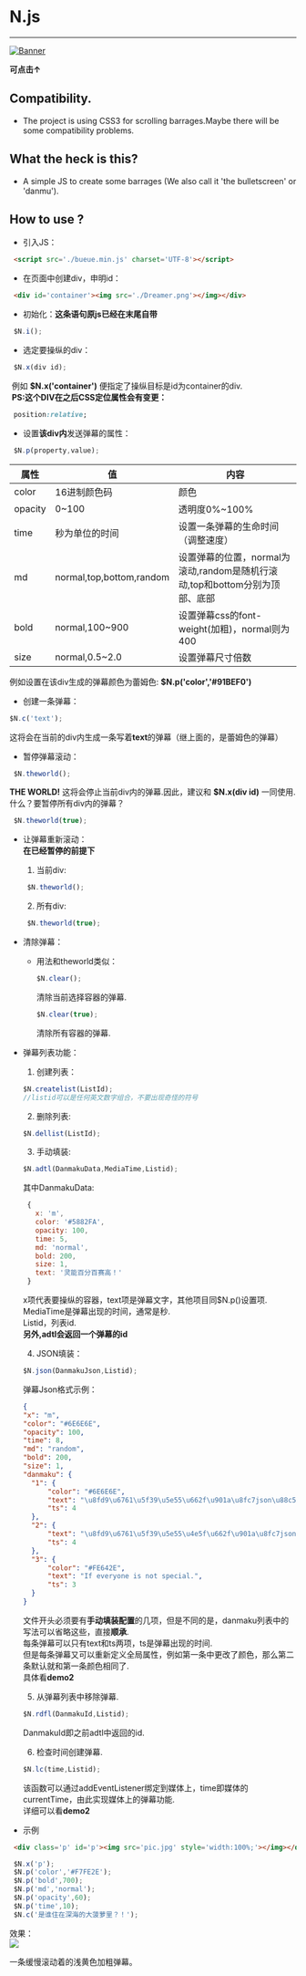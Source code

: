 # N.js
-------------------------------
[![Banner](https://ww2.sinaimg.cn/large/ed039e1fgy1fxzuvu16clj20m808cgpi)](https://somebottle.gitee.io/bottlecos/n.js.mp4)  

**可点击↑**

## Compatibility.
  * The project is using CSS3 for scrolling barrages.Maybe there will be some compatibility problems.

## What the heck is this?  
  * A simple JS to create some barrages (We also call it 'the bulletscreen' or 'danmu').  

## How to use ?  
  * 引入JS：  
  ```html  
   <script src='./bueue.min.js' charset='UTF-8'></script>  
  ```  
  * 在页面中创建div，申明id：  
  ```html  
   <div id='container'><img src='./Dreamer.png'></img></div>  
  ```  
  * 初始化：**这条语句原js已经在末尾自带**  
  ```javascript   
   $N.i();   
  ```  
  * 选定要操纵的div：
  ```javascript   
   $N.x(div id);  
  ```  
   &nbsp;例如 **$N.x('container')** 便指定了操纵目标是id为container的div.  
   &nbsp;**PS:这个DIV在之后CSS定位属性会有变更：**
  ```css
   position:relative;  
  ```  
  * 设置**该div内**发送弹幕的属性：  
  ```javascript   
   $N.p(property,value);  
  ```  

   | 属性 | 值 | 内容 |
   | ----- | ----- | ----- |
   | color | 16进制颜色码 | 颜色 |
   | opacity | 0~100 | 透明度0%~100% |
   | time | 秒为单位的时间 | 设置一条弹幕的生命时间（调整速度） |
   | md | normal,top,bottom,random | 设置弹幕的位置，normal为滚动,random是随机行滚动,top和bottom分别为顶部、底部 |
   | bold | normal,100~900 | 设置弹幕css的font-weight(加粗)，normal则为400 |
   | size | normal,0.5~2.0 | 设置弹幕尺寸倍数 |

   例如设置在该div生成的弹幕颜色为蕾姆色: **$N.p('color','#91BEF0')**  

  * 创建一条弹幕：  
  ```javascript   
  $N.c('text');    
  ```  
   这将会在当前的div内生成一条写着**text**的弹幕（继上面的，是蕾姆色的弹幕）  

  * 暂停弹幕滚动：
  ```javascript   
   $N.theworld();   
  ```  
  **THE WORLD!** 这将会停止当前div内的弹幕.因此，建议和 **$N.x(div id)** 一同使用.   
  什么？要暂停所有div内的弹幕？  
  ```javascript   
   $N.theworld(true);   
  ```  
  * 让弹幕重新滚动：  
    **在已经暂停的前提下**  
    1. 当前div:
      ```javascript   
       $N.theworld();   
      ```  
    2. 所有div:
      ```javascript   
       $N.theworld(true);   
      ``` 
  * 清除弹幕：
    * 用法和theworld类似：
      ```javascript
      $N.clear();
      ```
      清除当前选择容器的弹幕.  
      ```javascript
      $N.clear(true);
      ```
      清除所有容器的弹幕.  
      
  * 弹幕列表功能：
    1. 创建列表：
      ```javascript
      $N.createlist(ListId);
      //listid可以是任何英文数字组合，不要出现奇怪的符号
      ```
    2. 删除列表:  
      ```javascript
      $N.dellist(ListId);
      ```
    3. 手动填装:   
      ```javascript
      $N.adtl(DanmakuData,MediaTime,Listid);
      ```
      其中DanmakuData: 
      ```javascript
       {
  	     x: 'm',
  	     color: '#5882FA',
  	     opacity: 100,
  	     time: 5,
  	     md: 'normal',
  	     bold: 200,
  	     size: 1,
  	     text: '灵能百分百赛高！'
       }
      ```
      x项代表要操纵的容器，text项是弹幕文字，其他项目同$N.p()设置项.  
      MediaTime是弹幕出现的时间，通常是秒.  
      Listid，列表id.  
      **另外,adtl会返回一个弹幕的id**  
      
    4. JSON填装： 
      ```javascript
      $N.json(DanmakuJson,Listid);
      ```
      弹幕Json格式示例：
      ```json
      {
	"x": "m",
	"color": "#6E6E6E",
	"opacity": 100,
	"time": 8,
	"md": "random",
	"bold": 200,
	"size": 1,
	"danmaku": {
		"1": {
			"color": "#6E6E6E",
			"text": "\u8fd9\u6761\u5f39\u5e55\u662f\u901a\u8fc7json\u88c5\u8f7d\u7684\u54e6~",
			"ts": 4
		},
		"2": {
			"text": "\u8fd9\u6761\u5f39\u5e55\u4e5f\u662f\u901a\u8fc7json\u88c5\u8f7d\u7684\u54e6~",
			"ts": 4
		},
		"3": {
			"color": "#FE642E",
			"text": "If everyone is not special.",
			"ts": 3
		}
      }
      ```  
      文件开头必须要有**手动填装配置**的几项，但是不同的是，danmaku列表中的写法可以省略这些，直接**顺承**.  
      每条弹幕可以只有text和ts两项，ts是弹幕出现的时间.  
      但是每条弹幕又可以重新定义全局属性，例如第一条中更改了颜色，那么第二条默认就和第一条颜色相同了.  
      具体看**demo2**
      
    5. 从弹幕列表中移除弹幕.   
      ```javascript 
      $N.rdfl(DanmakuId,Listid);
      ``` 
      DanmakuId即之前adtl中返回的id.  
      
    6. 检查时间创建弹幕.  
      ```javascript 
      $N.lc(time,Listid);
      ``` 
      该函数可以通过addEventListener绑定到媒体上，time即媒体的currentTime，由此实现媒体上的弹幕功能.  
      详细可以看**demo2**
     
  * 示例  
  ```html
   <div class='p' id='p'><img src='pic.jpg' style='width:100%;'></img></div>
  ```
  
  ```javascript   
   $N.x('p');   
   $N.p('color','#F7FE2E');
   $N.p('bold',700); 
   $N.p('md','normal');
   $N.p('opacity',60);
   $N.p('time',10);
   $N.c('是谁住在深海的大菠萝里？！');
  ```   
  效果：  
  ![](https://ww2.sinaimg.cn/large/ed039e1fgy1fy7phwl73ij20a601adg8)  
  
  一条缓慢滚动着的浅黄色加粗弹幕。  




